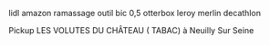 lidl
amazon 
    ramassage outil
    bic 0,5
    otterbox
leroy merlin 
decathlon 

Pickup LES VOLUTES DU CHÂTEAU ( TABAC) à Neuilly Sur Seine